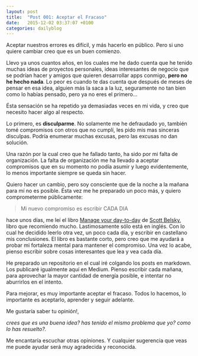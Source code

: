 ```yaml
---
layout: post
title:  "Post 001: Aceptar el Fracaso"
date:   2015-12-02 03:37:07 +0100
categories: dailyblog
---
```


Aceptar nuestros errores es difícil, y más hacerlo en público. Pero si uno quiere cambiar creo que es un buen comienzo.

Llevo ya unos cuantos años, en los cuales me he dado cuenta que he tenido muchas ideas de proyectos personales, ideas interesantes de negocio que se podrían hacer y amigos que quieren desarrollar apps conmigo, **pero no he hecho nada**. Lo peor es cuando te das cuenta que después de meses de pensar en esa idea, alguien más la saca a la luz, seguramente no tan bien como lo habías pensado, pero ya no eres el primero…

Ésta sensación se ha repetido ya demasiadas veces en mi vida, y creo que necesito hacer algo al respecto.

Lo primero, es **disculparme**. No solamente me he defraudado yo, también tomé compromisos con otros que no cumplí, les pido mis mas sinceras disculpas. Podría enumerar muchas excusas, pero las excusas no dan solución.

Una razón por la cual creo que he fallado tanto, ha sido por mi falta de organización. La falta de organización me ha llevado a aceptar compromisos que en su momento no podía asumir y luego evidentemente, lo menos importante siempre se queda sin hacer.

Quiero hacer un cambio, pero soy consciente que de la noche a la mañana para mí no es posible. Ésta vez me he preparado un poco más, y quiero comprometerme públicamente:

> Mi nuevo compromiso es escribir CADA DIA

hace unos días, me leí el libro [Manage your day-to-day](http://99u.com/book/manage-your-day-to-day-2) de [Scott Belsky](https://twitter.com/scottbelsky), libro que recomiendo mucho. Lastimosamente sólo está en inglés. Con lo cual he decidido leerlo otra vez, un poco cada día, y escribir en castellano mis conclusiones. El libro es bastante corto, pero creo que me ayudará a probar mi fortaleza mental para mantener el compromiso. Una vez lo acabe, pienso escribir sobre cosas interesantes que lea y vea cada día.

He preparado un repositorio en el cual iré colgando los posts en markdown. Los publicaré igualmente aquí en Medium. Pienso escribir cada mañana, para aprovechar la mayor cantidad de energía posible, e intentar no aburrirlos en el intento.

Para mejorar, es muy importante aceptar el fracaso. Todos lo hacemos, lo importante es aceptarlo, aprender y seguir adelante.

Me gustaría saber tu opinión!,

*crees que es una buena idea? has tenido el mismo problema que yo? como lo has resuelto?.*

Me encantaría escuchar otras opiniones. Y cualquier sugerencia que veas me puede ayudar será muy agradecida y reconocida.
